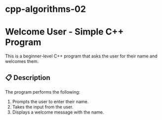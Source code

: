 # cpp-algorithms-02
# Welcome User - Simple C++ Program

This is a beginner-level C++ program that asks the user for their name and welcomes them.

## 📋 Description

The program performs the following:

1. Prompts the user to enter their name.
2. Takes the input from the user.
3. Displays a welcome message with the name.
